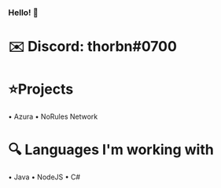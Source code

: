 ### Hello! 👋
# ✉️ Discord: thorbn#0700

# ⭐Projects
• Azura
• NoRules Network

# 🔍 Languages I'm working with
• Java
• NodeJS
• C#
